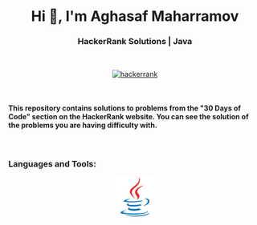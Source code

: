 <h1 align="center">Hi 👋, I'm Aghasaf Maharramov</h1>
<h3 align="center"> HackerRank Solutions | Java </h3>
<br>
<p align="center"> <a href="https://www.hackerrank.com" target="_blank" rel="noreferrer"> <img src="https://upload.wikimedia.org/wikipedia/commons/4/40/HackerRank_Icon-1000px.png" alt="hackerrank" width="80" height="80"/> </a> </p>
<br>
<h4> This repository contains solutions to problems from the "30 Days of Code" section on the HackerRank website. You can see the solution of the problems you are having difficulty with. </h4>
<br>
<h3 align="left">Languages and Tools:</h3>
<p align="center"> <a href="https://www.java.com/en/" target="_blank" rel="noreferrer"> <img src="https://raw.githubusercontent.com/devicons/devicon/master/icons/java/java-original.svg" alt="java" width="80" height="80"/> </a> </p>
